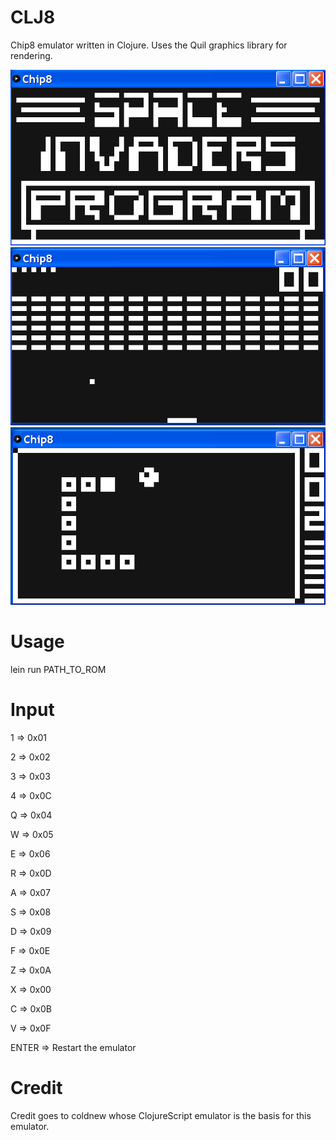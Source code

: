 # CLJ8
Chip8 emulator written in Clojure.
Uses the Quil graphics library for rendering.

![Alt text](./screenshot.png?raw=true "Title")
![Alt text](./screenshot_2.png?raw=true "Title")
![Alt text](./screenshot_3.png?raw=true "Title")

# Usage
lein run PATH_TO_ROM

# Input
1 => 0x01

2 => 0x02

3 => 0x03

4 => 0x0C

Q => 0x04

W => 0x05

E => 0x06

R => 0x0D

A => 0x07

S => 0x08

D => 0x09

F => 0x0E

Z => 0x0A

X => 0x00

C => 0x0B

V => 0x0F

ENTER => Restart the emulator


# Credit
Credit goes to coldnew whose ClojureScript emulator is the basis for this emulator.
